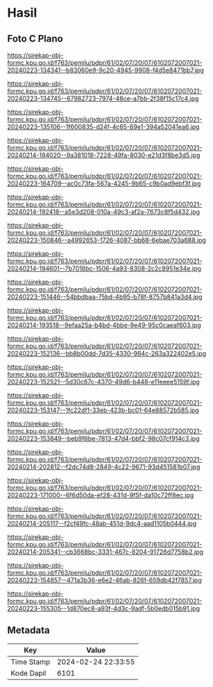 # Hasil

## Foto C Plano

https://sirekap-obj-formc.kpu.go.id/f763/pemilu/pdpr/61/02/07/20/07/6102072007021-20240223-134341--b83060e9-9c20-4945-9908-f4d5e8471bb7.jpg

https://sirekap-obj-formc.kpu.go.id/f763/pemilu/pdpr/61/02/07/20/07/6102072007021-20240223-134745--67982723-7974-48ce-a7bb-2f38f15c17c4.jpg

https://sirekap-obj-formc.kpu.go.id/f763/pemilu/pdpr/61/02/07/20/07/6102072007021-20240223-135106--1f600835-d24f-4c65-89e1-394a52041ea6.jpg

https://sirekap-obj-formc.kpu.go.id/f763/pemilu/pdpr/61/02/07/20/07/6102072007021-20240214-194020--9a381018-7228-49fa-8030-e21d3f8be3d5.jpg

https://sirekap-obj-formc.kpu.go.id/f763/pemilu/pdpr/61/02/07/20/07/6102072007021-20240223-164709--ac0c73fa-567a-4245-9b65-c9b0ad9ebf3f.jpg

https://sirekap-obj-formc.kpu.go.id/f763/pemilu/pdpr/61/02/07/20/07/6102072007021-20240214-192418--a5e3d208-010a-49c3-af2a-7673c8f5d432.jpg

https://sirekap-obj-formc.kpu.go.id/f763/pemilu/pdpr/61/02/07/20/07/6102072007021-20240223-150846--a4992653-1726-4087-bb68-6ebae703a688.jpg

https://sirekap-obj-formc.kpu.go.id/f763/pemilu/pdpr/61/02/07/20/07/6102072007021-20240214-194601--7b7016bc-1506-4a93-8308-2c2c8951e34e.jpg

https://sirekap-obj-formc.kpu.go.id/f763/pemilu/pdpr/61/02/07/20/07/6102072007021-20240223-151446--54bbdbaa-75bd-4b95-b78f-8757b841a3d4.jpg

https://sirekap-obj-formc.kpu.go.id/f763/pemilu/pdpr/61/02/07/20/07/6102072007021-20240214-193518--9efaa25a-b4bd-4bbe-9e49-95c0caeaf603.jpg

https://sirekap-obj-formc.kpu.go.id/f763/pemilu/pdpr/61/02/07/20/07/6102072007021-20240223-152136--bb8b00dd-7d35-4330-984c-263a322402e5.jpg

https://sirekap-obj-formc.kpu.go.id/f763/pemilu/pdpr/61/02/07/20/07/6102072007021-20240223-152521--5d30c67c-4370-49d6-b448-e11eeee5159f.jpg

https://sirekap-obj-formc.kpu.go.id/f763/pemilu/pdpr/61/02/07/20/07/6102072007021-20240223-153147--1fc22df1-33eb-423b-bc01-64e88572b585.jpg

https://sirekap-obj-formc.kpu.go.id/f763/pemilu/pdpr/61/02/07/20/07/6102072007021-20240223-153849--beb9f6be-7813-47d4-bbf2-98c07cf914c3.jpg

https://sirekap-obj-formc.kpu.go.id/f763/pemilu/pdpr/61/02/07/20/07/6102072007021-20240214-202812--f2dc74d8-2849-4c22-9671-93d451581b07.jpg

https://sirekap-obj-formc.kpu.go.id/f763/pemilu/pdpr/61/02/07/20/07/6102072007021-20240223-171000--6f6d50da-ef28-431d-9f5f-da10c72ff8ec.jpg

https://sirekap-obj-formc.kpu.go.id/f763/pemilu/pdpr/61/02/07/20/07/6102072007021-20240214-205117--f2cf49fc-48ab-451d-9dc4-aad1105b0444.jpg

https://sirekap-obj-formc.kpu.go.id/f763/pemilu/pdpr/61/02/07/20/07/6102072007021-20240214-205341--cb3668bc-3331-467c-8204-91726d7758b2.jpg

https://sirekap-obj-formc.kpu.go.id/f763/pemilu/pdpr/61/02/07/20/07/6102072007021-20240223-154857--471a3b36-e6e2-46ab-826f-659db42f7857.jpg

https://sirekap-obj-formc.kpu.go.id/f763/pemilu/pdpr/61/02/07/20/07/6102072007021-20240223-155305--1d870ec8-a93f-4d3c-9adf-5b0edb015b91.jpg


## Metadata

| Key        | Value               |
| ---------- | ------------------- |
| Time Stamp | 2024-02-24 22:33:55 |
| Kode Dapil | 6101                |




